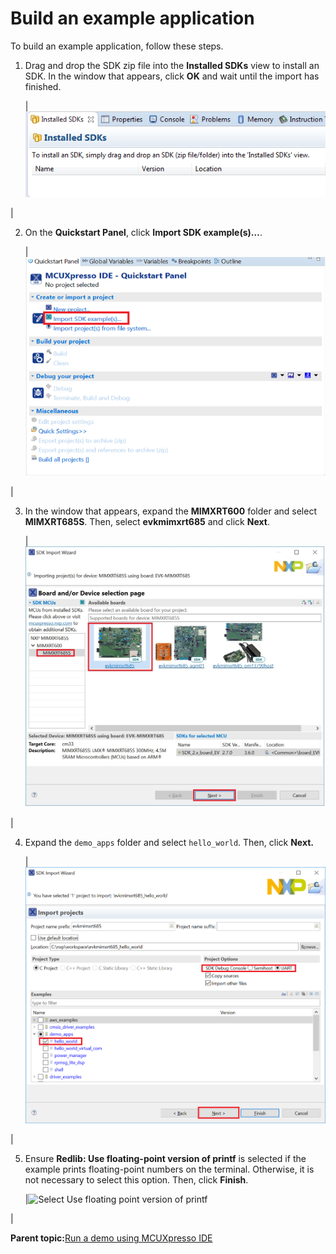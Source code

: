 # Build an example application

To build an example application, follow these steps.

1.  Drag and drop the SDK zip file into the **Installed SDKs** view to install an SDK. In the window that appears, click **OK** and wait until the import has finished.

    |![](../images/install_an_sdk.png "Install an SDK")

|

2.  On the **Quickstart Panel**, click **Import SDK example\(s\)…**.

    |![](../images/import_sdk_example.png "Import an SDK example")

|

3.  In the window that appears, expand the **MIMXRT600** folder and select **MIMXRT685S**. Then, select **evkmimxrt685** and click **Next**.

    |![](../images/select_mimxrt685-evk_board.jpg "Select MIMXRT685-EVK board")

|

4.  Expand the `demo_apps` folder and select `hello_world`. Then, click **Next.**

    |![](../images/select_hello_world_mimxrt6xx.png "Select hello_world")

|

5.  Ensure **Redlib: Use floating-point version of printf** is selected if the example prints floating-point numbers on the terminal. Otherwise, it is not necessary to select this option. Then, click **Finish**.

    |![](../images/select_use_floating_point_version_printf_mimxrt600.jpg "Select Use floating point version of
												printf")

|


**Parent topic:**[Run a demo using MCUXpresso IDE](../topics/run_a_demo_using_mcuxpresso_ide.md)

